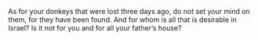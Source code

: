 As for your donkeys that were lost three days ago, do not set your mind on them, for they have been found. And for whom is all that is desirable in Israel? Is it not for you and for all your father’s house?
